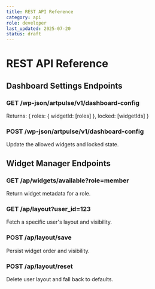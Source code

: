 ```yaml
---
title: REST API Reference
category: api
role: developer
last_updated: 2025-07-20
status: draft
---
```


# REST API Reference

## Dashboard Settings Endpoints

### GET /wp-json/artpulse/v1/dashboard-config
Returns:
{
  roles: { widgetId: [roles] },
  locked: [widgetIds]
}

### POST /wp-json/artpulse/v1/dashboard-config
Update the allowed widgets and locked state.

## Widget Manager Endpoints

### GET /ap/widgets/available?role=member
Return widget metadata for a role.

### GET /ap/layout?user_id=123
Fetch a specific user's layout and visibility.

### POST /ap/layout/save
Persist widget order and visibility.

### POST /ap/layout/reset
Delete user layout and fall back to defaults.